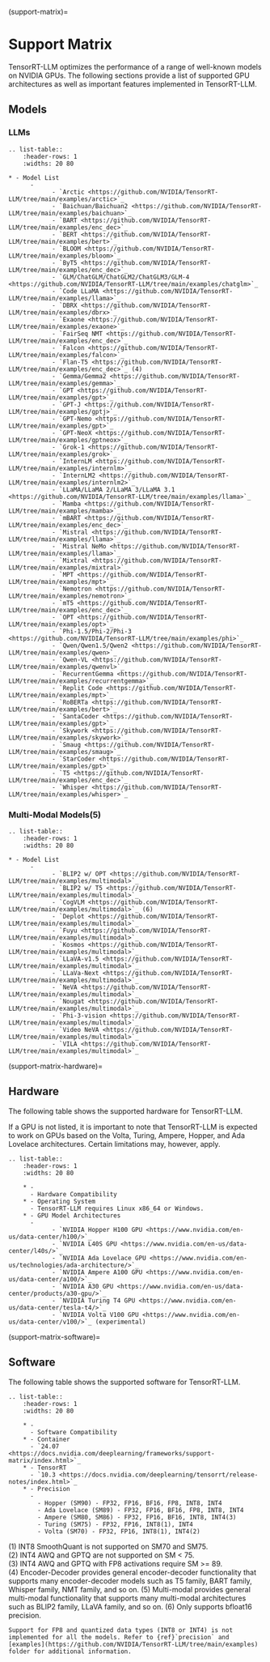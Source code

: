 (support-matrix)=

# Support Matrix

TensorRT-LLM optimizes the performance of a range of well-known models on NVIDIA GPUs. The following sections provide a list of supported GPU architectures as well as important features implemented in TensorRT-LLM.

## Models
### LLMs


```{eval-rst}
.. list-table::
    :header-rows: 1
    :widths: 20 80

* - Model List
      -
            - `Arctic <https://github.com/NVIDIA/TensorRT-LLM/tree/main/examples/arctic>`_
            - `Baichuan/Baichuan2 <https://github.com/NVIDIA/TensorRT-LLM/tree/main/examples/baichuan>`_
            - `BART <https://github.com/NVIDIA/TensorRT-LLM/tree/main/examples/enc_dec>`_
            - `BERT <https://github.com/NVIDIA/TensorRT-LLM/tree/main/examples/bert>`_
            - `BLOOM <https://github.com/NVIDIA/TensorRT-LLM/tree/main/examples/bloom>`_
            - `ByT5 <https://github.com/NVIDIA/TensorRT-LLM/tree/main/examples/enc_dec>`_
            - `GLM/ChatGLM/ChatGLM2/ChatGLM3/GLM-4 <https://github.com/NVIDIA/TensorRT-LLM/tree/main/examples/chatglm>`_
            - `Code LLaMA <https://github.com/NVIDIA/TensorRT-LLM/tree/main/examples/llama>`_
            - `DBRX <https://github.com/NVIDIA/TensorRT-LLM/tree/main/examples/dbrx>`_
            - `Exaone <https://github.com/NVIDIA/TensorRT-LLM/tree/main/examples/exaone>`_
            - `FairSeq NMT <https://github.com/NVIDIA/TensorRT-LLM/tree/main/examples/enc_dec>`_
            - `Falcon <https://github.com/NVIDIA/TensorRT-LLM/tree/main/examples/falcon>`_
            - `Flan-T5 <https://github.com/NVIDIA/TensorRT-LLM/tree/main/examples/enc_dec>`_ (4)
            - `Gemma/Gemma2 <https://github.com/NVIDIA/TensorRT-LLM/tree/main/examples/gemma>`_
            - `GPT <https://github.com/NVIDIA/TensorRT-LLM/tree/main/examples/gpt>`_
            - `GPT-J <https://github.com/NVIDIA/TensorRT-LLM/tree/main/examples/gptj>`_
            - `GPT-Nemo <https://github.com/NVIDIA/TensorRT-LLM/tree/main/examples/gpt>`_
            - `GPT-NeoX <https://github.com/NVIDIA/TensorRT-LLM/tree/main/examples/gptneox>`_
            - `Grok-1 <https://github.com/NVIDIA/TensorRT-LLM/tree/main/examples/grok>`_
            - `InternLM <https://github.com/NVIDIA/TensorRT-LLM/tree/main/examples/internlm>`_
            - `InternLM2 <https://github.com/NVIDIA/TensorRT-LLM/tree/main/examples/internlm2>`_
            - `LLaMA/LLaMA 2/LLaMA 3/LLaMA 3.1 <https://github.com/NVIDIA/TensorRT-LLM/tree/main/examples/llama>`_
            - `Mamba <https://github.com/NVIDIA/TensorRT-LLM/tree/main/examples/mamba>`_
            - `mBART <https://github.com/NVIDIA/TensorRT-LLM/tree/main/examples/enc_dec>`_
            - `Mistral <https://github.com/NVIDIA/TensorRT-LLM/tree/main/examples/llama>`_
            - `Mistral NeMo <https://github.com/NVIDIA/TensorRT-LLM/tree/main/examples/llama>`_
            - `Mixtral <https://github.com/NVIDIA/TensorRT-LLM/tree/main/examples/mixtral>`_
            - `MPT <https://github.com/NVIDIA/TensorRT-LLM/tree/main/examples/mpt>`_
            - `Nemotron <https://github.com/NVIDIA/TensorRT-LLM/tree/main/examples/nemotron>`_
            - `mT5 <https://github.com/NVIDIA/TensorRT-LLM/tree/main/examples/enc_dec>`_
            - `OPT <https://github.com/NVIDIA/TensorRT-LLM/tree/main/examples/opt>`_
            - `Phi-1.5/Phi-2/Phi-3 <https://github.com/NVIDIA/TensorRT-LLM/tree/main/examples/phi>`_
            - `Qwen/Qwen1.5/Qwen2 <https://github.com/NVIDIA/TensorRT-LLM/tree/main/examples/qwen>`_
            - `Qwen-VL <https://github.com/NVIDIA/TensorRT-LLM/tree/main/examples/qwenvl>`_
            - `RecurrentGemma <https://github.com/NVIDIA/TensorRT-LLM/tree/main/examples/recurrentgemma>`_
            - `Replit Code <https://github.com/NVIDIA/TensorRT-LLM/tree/main/examples/mpt>`_
            - `RoBERTa <https://github.com/NVIDIA/TensorRT-LLM/tree/main/examples/bert>`_
            - `SantaCoder <https://github.com/NVIDIA/TensorRT-LLM/tree/main/examples/gpt>`_
            - `Skywork <https://github.com/NVIDIA/TensorRT-LLM/tree/main/examples/skywork>`_
            - `Smaug <https://github.com/NVIDIA/TensorRT-LLM/tree/main/examples/smaug>`_
            - `StarCoder <https://github.com/NVIDIA/TensorRT-LLM/tree/main/examples/gpt>`_
            - `T5 <https://github.com/NVIDIA/TensorRT-LLM/tree/main/examples/enc_dec>`_
            - `Whisper <https://github.com/NVIDIA/TensorRT-LLM/tree/main/examples/whisper>`_
```


### Multi-Modal Models(5)

```{eval-rst}
.. list-table::
    :header-rows: 1
    :widths: 20 80

* - Model List
      -
            - `BLIP2 w/ OPT <https://github.com/NVIDIA/TensorRT-LLM/tree/main/examples/multimodal>`_
            - `BLIP2 w/ T5 <https://github.com/NVIDIA/TensorRT-LLM/tree/main/examples/multimodal>`_
            - `CogVLM <https://github.com/NVIDIA/TensorRT-LLM/tree/main/examples/multimodal>`_ (6)
            - `Deplot <https://github.com/NVIDIA/TensorRT-LLM/tree/main/examples/multimodal>`_
            - `Fuyu <https://github.com/NVIDIA/TensorRT-LLM/tree/main/examples/multimodal>`_
            - `Kosmos <https://github.com/NVIDIA/TensorRT-LLM/tree/main/examples/multimodal>`_
            - `LLaVA-v1.5 <https://github.com/NVIDIA/TensorRT-LLM/tree/main/examples/multimodal>`_
            - `LLaVa-Next <https://github.com/NVIDIA/TensorRT-LLM/tree/main/examples/multimodal>`_
            - `NeVA <https://github.com/NVIDIA/TensorRT-LLM/tree/main/examples/multimodal>`_
            - `Nougat <https://github.com/NVIDIA/TensorRT-LLM/tree/main/examples/multimodal>`_
            - `Phi-3-vision <https://github.com/NVIDIA/TensorRT-LLM/tree/main/examples/multimodal>`_
            - `Video NeVA <https://github.com/NVIDIA/TensorRT-LLM/tree/main/examples/multimodal>`_
            - `VILA <https://github.com/NVIDIA/TensorRT-LLM/tree/main/examples/multimodal>`_
```


(support-matrix-hardware)=
## Hardware

The following table shows the supported hardware for TensorRT-LLM.

If a GPU is not listed, it is important to note that TensorRT-LLM is expected to work on GPUs based on the Volta, Turing, Ampere, Hopper, and Ada Lovelace architectures. Certain limitations may, however, apply.

```{eval-rst}
.. list-table::
    :header-rows: 1
    :widths: 20 80

    * -
      - Hardware Compatibility
    * - Operating System
      - TensorRT-LLM requires Linux x86_64 or Windows.
    * - GPU Model Architectures
      -
            - `NVIDIA Hopper H100 GPU <https://www.nvidia.com/en-us/data-center/h100/>`_
            - `NVIDIA L40S GPU <https://www.nvidia.com/en-us/data-center/l40s/>`_
            - `NVIDIA Ada Lovelace GPU <https://www.nvidia.com/en-us/technologies/ada-architecture/>`_
            - `NVIDIA Ampere A100 GPU <https://www.nvidia.com/en-us/data-center/a100/>`_
            - `NVIDIA A30 GPU <https://www.nvidia.com/en-us/data-center/products/a30-gpu/>`_
            - `NVIDIA Turing T4 GPU <https://www.nvidia.com/en-us/data-center/tesla-t4/>`_
            - `NVIDIA Volta V100 GPU <https://www.nvidia.com/en-us/data-center/v100/>`_ (experimental)
```

(support-matrix-software)=
## Software

The following table shows the supported software for TensorRT-LLM.

```{eval-rst}
.. list-table::
    :header-rows: 1
    :widths: 20 80

    * -
      - Software Compatibility
    * - Container
      - `24.07 <https://docs.nvidia.com/deeplearning/frameworks/support-matrix/index.html>`_
    * - TensorRT
      - `10.3 <https://docs.nvidia.com/deeplearning/tensorrt/release-notes/index.html>`_
    * - Precision
      -
        - Hopper (SM90) - FP32, FP16, BF16, FP8, INT8, INT4
        - Ada Lovelace (SM89) - FP32, FP16, BF16, FP8, INT8, INT4
        - Ampere (SM80, SM86) - FP32, FP16, BF16, INT8, INT4(3)
        - Turing (SM75) - FP32, FP16, INT8(1), INT4
        - Volta (SM70) - FP32, FP16, INT8(1), INT4(2)

```

(1) INT8 SmoothQuant is not supported on SM70 and SM75.<br>
(2) INT4 AWQ and GPTQ are not supported on SM < 75.<br>
(3) INT4 AWQ and GPTQ with FP8 activations require SM >= 89.<br>
(4) Encoder-Decoder provides general encoder-decoder functionality that supports many encoder-decoder models such as T5 family, BART family, Whisper family, NMT family, and so on.
(5) Multi-modal provides general multi-modal functionality that supports many multi-modal architectures such as BLIP2 family, LLaVA family, and so on.
(6) Only supports bfloat16 precision.



```{note}
Support for FP8 and quantized data types (INT8 or INT4) is not implemented for all the models. Refer to {ref}`precision` and [examples](https://github.com/NVIDIA/TensorRT-LLM/tree/main/examples) folder for additional information.
```
